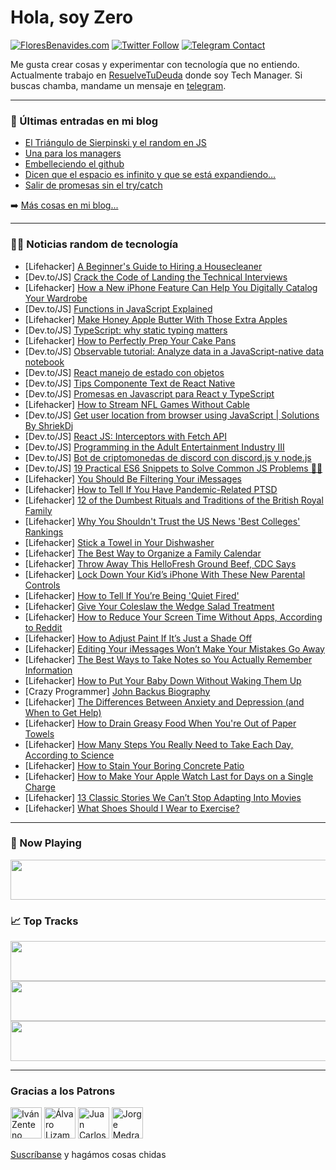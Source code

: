 # Hola, soy Zero

[![FloresBenavides.com](https://img.shields.io/website?down_message=oops&label=MiBlog&style=for-the-badge&up_message=online&url=https%3A%2F%2Ffloresbenavides.com)](https://floresbenavides.com) [![Twitter Follow](https://img.shields.io/twitter/follow/ZeroDragon?color=%231DA1F2&label=Follow&logo=twitter&logoColor=ffffff&style=for-the-badge)](https://twitter.com/zerodragon) [![Telegram Contact](https://img.shields.io/badge/escr%C3%ADbeme-ZeroDragon-%2326A5E4?style=for-the-badge&logo=telegram)](https://t.me/zerodragon)

Me gusta crear cosas y experimentar con tecnología que no entiendo.
Actualmente trabajo en [ResuelveTuDeuda](http://github.com/resuelve) donde soy Tech Manager.
Si buscas chamba, mandame un mensaje en [telegram](https://t.me/zerodragon).

---

### 📕 Últimas entradas en mi blog
<!-- BLOG-POST-LIST:START -->
- [El Triángulo de Sierpinski y el random en JS](https://floresbenavides.com/el-triangulo-de-sierpinski-y-el-random-en-js/)
- [Una para los managers](https://floresbenavides.com/una-para-los-managers/)
- [Embelleciendo el github](https://floresbenavides.com/embelleciendo-el-github/)
- [Dicen que el espacio es infinito y que se está expandiendo…](https://floresbenavides.com/dicen-que-el-espacio-es-infinito-y-que-se-esta-expandiendo/)
- [Salir de promesas sin el try/catch](https://floresbenavides.com/salir-de-promesas-sin-el-try-catch/)
<!-- BLOG-POST-LIST:END -->

➡️ [Más cosas en mi blog...](https://floresbenavides.com)

---

### 👨‍💻 Noticias random de tecnología
<!-- TECH-POSTS:START -->
- [Lifehacker] [A Beginner&#39;s Guide to Hiring a Housecleaner](https://lifehacker.com/a-beginners-guide-to-hiring-a-housecleaner-1849539839)
- [Dev.to/JS] [Crack the Code of Landing the Technical Interviews](https://dev.to/apoorvtomar/crack-the-code-of-landing-the-technical-interviews-29oc)
- [Lifehacker] [How a New iPhone Feature Can Help You Digitally Catalog Your Wardrobe](https://lifehacker.com/how-a-new-iphone-feature-can-help-you-digitally-catalog-1849539705)
- [Dev.to/JS] [Functions in JavaScript Explained](https://dev.to/rembertdesigns/functions-in-javascript-explained-265f)
- [Lifehacker] [Make Honey Apple Butter With Those Extra Apples](https://lifehacker.com/make-honey-apple-butter-with-those-extra-apples-1849539652)
- [Dev.to/JS] [TypeScript: why static typing matters](https://dev.to/nicozerpa/typescript-why-static-typing-matters-444d)
- [Lifehacker] [How to Perfectly Prep Your Cake Pans](https://lifehacker.com/how-to-perfectly-prep-your-cake-pans-1849539463)
- [Dev.to/JS] [Observable tutorial: Analyze data in a JavaScript-native data notebook](https://dev.to/cubejs/observable-tutorial-analyze-data-in-a-javascript-native-data-notebook-1oh)
- [Dev.to/JS] [React manejo de estado con objetos](https://dev.to/kevingo710/react-manejo-de-estado-con-objetos-56da)
- [Dev.to/JS] [Tips Componente Text de React Native](https://dev.to/kevingo710/tips-componente-text-de-react-native-33l4)
- [Dev.to/JS] [Promesas en Javascript para React y TypeScript](https://dev.to/kevingo710/promesas-en-javascript-para-react-y-typescript-12f4)
- [Lifehacker] [How to Stream NFL Games Without Cable](https://lifehacker.com/how-to-stream-nfl-games-without-cable-1849538243)
- [Dev.to/JS] [Get user location from browser using JavaScript | Solutions By ShriekDj](https://dev.to/shriekdj/get-user-location-from-browser-using-javascript-solutions-by-shriekdj-4647)
- [Dev.to/JS] [React JS: Interceptors with Fetch API](https://dev.to/snigdho611/react-js-interceptors-with-fetch-api-1oei)
- [Dev.to/JS] [Programming in the Adult Entertainment Industry III](https://dev.to/jwoertink/programming-in-the-adult-entertainment-industry-iii-1io7)
- [Dev.to/JS] [Bot de criptomonedas de discord con discord.js y node.js](https://dev.to/rtagliavia/bot-de-criptomonedas-de-discord-con-discordjs-y-nodejs-590a)
- [Dev.to/JS] [19 Practical ES6 Snippets to Solve Common JS Problems 🚀💯](https://dev.to/madza/19-practical-es6-snippets-to-solve-common-js-problems-31o9)
- [Lifehacker] [You Should Be Filtering Your iMessages](https://lifehacker.com/you-should-be-filtering-your-imessages-1849538450)
- [Lifehacker] [How to Tell If You Have Pandemic-Related PTSD](https://lifehacker.com/how-to-tell-if-you-have-pandemic-related-ptsd-1849537917)
- [Lifehacker] [12 of the Dumbest Rituals and Traditions of the British Royal Family](https://lifehacker.com/12-of-the-dumbest-rituals-and-traditions-of-the-british-1849537242)
- [Lifehacker] [Why You Shouldn&#39;t Trust the US News &#39;Best Colleges&#39; Rankings](https://lifehacker.com/why-you-shouldnt-trust-the-us-news-best-colleges-rankin-1849537224)
- [Lifehacker] [Stick a Towel in Your Dishwasher](https://lifehacker.com/stick-a-towel-in-your-dishwasher-1849536897)
- [Lifehacker] [The Best Way to Organize a Family Calendar](https://lifehacker.com/the-best-way-to-organize-a-family-calendar-1849534173)
- [Lifehacker] [Throw Away This HelloFresh Ground Beef, CDC Says](https://lifehacker.com/throw-away-this-hellofresh-ground-beef-cdc-says-1849536302)
- [Lifehacker] [Lock Down Your Kid’s iPhone With These New Parental Controls](https://lifehacker.com/lock-down-your-kid-s-iphone-with-these-new-parental-con-1849534487)
- [Lifehacker] [How to Tell If You’re Being &#39;Quiet Fired&#39;](https://lifehacker.com/how-to-tell-if-you-re-being-quiet-fired-1849536863)
- [Lifehacker] [Give Your Coleslaw the Wedge Salad Treatment](https://lifehacker.com/give-your-coleslaw-the-wedge-salad-treatment-1849536527)
- [Lifehacker] [How to Reduce Your Screen Time Without Apps, According to Reddit](https://lifehacker.com/how-to-reduce-your-screen-time-without-apps-according-1849536443)
- [Lifehacker] [How to Adjust Paint If It’s Just a Shade Off](https://lifehacker.com/how-to-adjust-paint-if-it-s-just-a-shade-off-1849534891)
- [Lifehacker] [Editing Your iMessages Won’t Make Your Mistakes Go Away](https://lifehacker.com/you-can-finally-edit-and-undo-sent-messages-on-iphone-1849167883)
- [Lifehacker] [The Best Ways to Take Notes so You Actually Remember Information](https://lifehacker.com/the-best-ways-to-take-notes-so-you-actually-remember-in-1849535943)
- [Lifehacker] [How to Put Your Baby Down Without Waking Them Up](https://lifehacker.com/how-to-put-your-baby-down-without-waking-them-up-1849535970)
- [Crazy Programmer] [John Backus Biography](https://www.thecrazyprogrammer.com/2022/09/john-backus-biography.html)
- [Lifehacker] [The Differences Between Anxiety and Depression &lpar;and When to Get Help&rpar;](https://lifehacker.com/the-differences-between-anxiety-and-depression-and-whe-1849528175)
- [Lifehacker] [How to Drain Greasy Food When You&#39;re Out of Paper Towels](https://lifehacker.com/how-to-drain-greasy-food-when-youre-out-of-paper-towels-1849535418)
- [Lifehacker] [How Many Steps You Really Need to Take Each Day, According to Science](https://lifehacker.com/how-many-steps-you-really-need-to-take-each-day-accord-1849535168)
- [Lifehacker] [How to Stain Your Boring Concrete Patio](https://lifehacker.com/how-to-stain-your-boring-concrete-patio-1849532297)
- [Lifehacker] [How to Make Your Apple Watch Last for Days on a Single Charge](https://lifehacker.com/how-to-make-your-apple-watch-last-for-days-on-a-single-1849533531)
- [Lifehacker] [13 Classic Stories We Can’t Stop Adapting Into Movies](https://lifehacker.com/13-classic-stories-we-can-t-stop-adapting-into-movies-1849524899)
- [Lifehacker] [What Shoes Should I Wear to Exercise?](https://lifehacker.com/what-shoes-should-i-wear-to-exercise-1849534543)<!-- TECH-POSTS:END -->

---

### 🎵 Now Playing
<a href="https://spotify-now-playing-dun.vercel.app/now-playing?open"><img src="https://spotify-now-playing-dun.vercel.app/now-playing" width="540" height="64"></a>

### 📈 Top Tracks
<a href="https://spotify-now-playing-dun.vercel.app/top-tracks?i=1&open"><img src="https://spotify-now-playing-dun.vercel.app/top-tracks?i=1" width="540" height="64"></a>
<a href="https://spotify-now-playing-dun.vercel.app/top-tracks?i=2&open"><img src="https://spotify-now-playing-dun.vercel.app/top-tracks?i=2" width="540" height="64"></a>
<a href="https://spotify-now-playing-dun.vercel.app/top-tracks?i=3&open"><img src="https://spotify-now-playing-dun.vercel.app/top-tracks?i=3" width="540" height="64"></a>

---

### Gracias a los Patrons
[<img src="https://avatars.githubusercontent.com/u/243380?v=4" alt="Iván Zenteno" width="50px">](https://github.com/k001) [<img src="https://avatars.githubusercontent.com/u/19955639?v=4" alt="Álvaro Lizama" width="50px">](https://github.com/alvarolizama) [<img src="https://avatars.githubusercontent.com/u/2718753?v=4" alt="Juan Carlos Ruiz" width="50px">](https://github.com/JuanCrg90) [<img src="https://avatars.githubusercontent.com/u/37025?v=4" alt="Jorge Medrano" width="50px">](https://github.com/h1pp1e) 

[Suscríbanse](https://www.patreon.com/zerodragon) y hagámos cosas chidas

